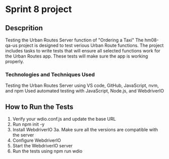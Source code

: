 # Sprint 8 project

## Descprition
Testing the Urban Routes Server function of "Ordering a Taxi"
The hm08-qa-us project is designed to test verious Urban Route functions. The project includes tasks to write tests that will ensure all selected functions work for the Urban Routes app. These tests will make sure the app is working properly.

### Technologies and Techniques Used
Testing the Urban Routes Server using VS code, GitHub, JavaScript, nvm, and npm
Used automated testing with JavaScript, Node.js, and WebdriverIO

## How to Run the Tests
1. Verify your wdio.conf.js and update the base URL
2. Run npm init -y
3. Install WebdriverIO
3a. Make sure all the versions are compatible with the server
4. Configure WebdriverIO
5. Start the WebdriverIO server
6. Run the tests using npm run wdio